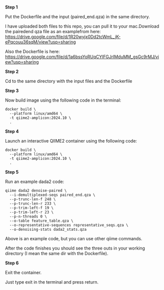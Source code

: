 **Step 1**

Put the Dockerfile and the input (paired_end.qza)  in the same directory.

I have uploaded both files to this repo, you can pull it to your mac.Download the pairedend qza file as an examplefrom here: https://drive.google.com/file/d/1R20wyjx0Dd2tcWmL_jK-ePqcouu36sqM/view?usp=sharing

Also the Dockerfile is here: https://drive.google.com/file/d/1a6bssYoRUqCYlFGJrIMduMM_gsGc9rMJ/view?usp=sharing


**Step 2**

Cd to the same directory with the input files and the Dockerfile

**Step 3**

Now build image using the following code in the terminal:

```
docker build \
  --platform linux/amd64 \
  -t qiime2-amplicon:2024.10 \
  .
```

**Step 4**

Launch an interactive QIIME2 container using the following code:

```
docker build \
  --platform linux/amd64 \
  -t qiime2-amplicon:2024.10 \
  .
```

**Step 5**

Run an example dada2 code:

```
qiime dada2 denoise-paired \
  --i-demultiplexed-seqs paired_end.qza \
  --p-trunc-len-f 248 \
  --p-trunc-len-r 233 \
  --p-trim-left-f 19 \
  --p-trim-left-r 23 \
  --p-n-threads 0 \
  --o-table feature_table.qza \
  --o-representative-sequences representative_seqs.qza \
  --o-denoising-stats dada2_stats.qza
```
Above is an example code, but you can use other qiime commands. 

After the code finishes you should see the three outs in your working directory (I mean the same dir with the Dockerfile).

**Step 6**

Exit the container.

Just type exit in the terminal and press return.

